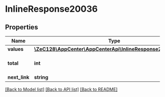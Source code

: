 # InlineResponse20036

## Properties
Name | Type | Description | Notes
------------ | ------------- | ------------- | -------------
**values** | [**\ZeC128\AppCenter\AppCenterApi\InlineResponse20036Values[]**](InlineResponse20036Values.md) |  | 
**total** | **int** | the total count of notifications | [optional] 
**next_link** | **string** |  | [optional] 

[[Back to Model list]](../README.md#documentation-for-models) [[Back to API list]](../README.md#documentation-for-api-endpoints) [[Back to README]](../README.md)


